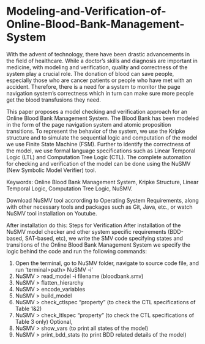 # Modeling-and-Verification-of-Online-Blood-Bank-Management-System

With the advent of technology, there have been drastic advancements in the field of healthcare. While a doctor’s skills and diagnosis are important in medicine, with modeling and verification, quality and correctness of the system play a crucial role. The donation of blood can save people, especially those who are cancer patients or people who have met with an accident. Therefore, there is a need for a system to monitor the page navigation system’s correctness which in turn can make sure more people get the blood transfusions they need.

This paper proposes a model checking and verification approach for an Online Blood Bank Management System. The Blood Bank has been modeled in the form of the page navigation system and atomic proposition transitions. To represent the behavior of the system, we use the Kripke structure and to simulate the sequential logic and computation of the model we use Finite State Machine (FSM). Further to identify the correctness of the model, we use formal language specifications such as Linear Temporal Logic (LTL) and Computation Tree Logic (CTL). The complete automation for checking and verification of the model can be done using the NuSMV (New Symbolic Model Verifier) tool.

Keywords: Online Blood Bank Management System, Kripke Structure, Linear Temporal Logic, Computation Tree Logic, NuSMV.

Download NuSMV tool accrording to Operating System Requirements, along with other necessary tools and packages such as Git, Java, etc., or watch NuSMV tool installation on Youtube.

After installation do this:
Steps for Verification
After installation of the NuSMV model checker and other system specific requirements (BDD-based, SAT-based, etc), we write the SMV code specifying states and transitions of the
Online Blood Bank Management System we specify the logic behind the code and run the following commands:
1. Open the terminal, go to NuSMV folder, navigate to source code file, and run ‘terminal>path> NuSMV -i’
2. NuSMV > read_model -i filename (bloodbank.smv)
3. NuSMV > flatten_hierarchy
4. NuSMV > encode_variables
5. NuSMV > build_model
6. NuSMV > check_ctlspec “property” (to check the CTL specifications of Table 1&2)
7. NuSMV > check_ltlspec “property” (to check the CTL specifications of Table 3 only)
Optional,
8. NuSMV > show_vars (to print all states of the model)
9. NuSMV > print_bdd_stats (to print BDD related details of the model)
